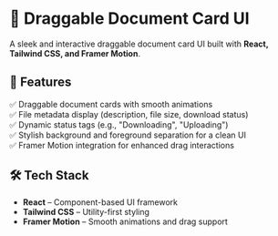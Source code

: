 # 📄 Draggable Document Card UI  

A sleek and interactive draggable document card UI built with **React, Tailwind CSS, and Framer Motion**.

## 🚀 Features  
✅ Draggable document cards with smooth animations  
✅ File metadata display (description, file size, download status)  
✅ Dynamic status tags (e.g., "Downloading", "Uploading")  
✅ Stylish background and foreground separation for a clean UI  
✅ Framer Motion integration for enhanced drag interactions  

## 🛠️ Tech Stack  
- **React** – Component-based UI framework  
- **Tailwind CSS** – Utility-first styling  
- **Framer Motion** – Smooth animations and drag support  


